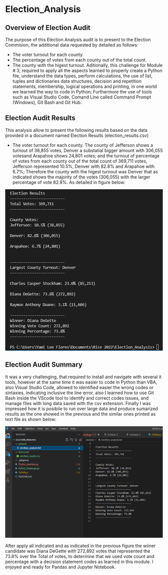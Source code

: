 # Election_Analysis
##  Overview of Election Audit
The purpose of this Election Analysis audit is to present to the Election Commision, the additional data requested by detailed as follows:
  * The voter turnout for each county.
  * The percentage of votes from each county out of the total count.
  * The county with the higest turnout.
Aditionally, this challenge for Module # 3, required to apply all the aspects learned to properly create a Python file, understand the data types, perform calculations, the use of list, tuples and dictionaries data structures, decision and repetition statements, membership, logical operations and printing, in one world we learned the way to code in Python; 
Furthermore the use of tools such as Visual Studio Code, Comand Line called Command Prompt (Windows), Git Bash and Git Hub. 
##  Election Audit Results
This analysis allow to present the following results based on the data provided in a document named Election Results (election_results.csv)
  * The voter turnout for each county.
  The county of Jefferson shows a turnout of  38,855 votes, Denver a substatial bigger amount with 306,055 votesand Arapahoe shows 24,801 votes; and the turnout of percentage of votes from each county out of the total count of 369,711 votes,  Jefferson represented 10.5%, Denver with 82.8% and Arapahoe with 6.7%; Therefore the county with the higest turnout was Denver that as indicated shows the majority of the votes (306,055) with the larger percentage of vote 82.8%. As detailed in figure below:
  
![This is an image](https://github.com/JJF1962/Election_Analysis/blob/main/Capture%20Election%20Results%20final%20Deliverable%201%20Challenge%20Module%203.PNG)

## Election Audit Summary
It was a very challenging, that required to install and navigate with several it tools, however at the same time it was easier to code in Python than VBA, also Visual Studio Code, allowed to identified easier the wrong codes or sintaxies, indicating inclusive the line error, also I learned how to use Git Bash inside the VScode tool to identify and correct codes issues, and manage files with long data saved with the csv extension. Finally I was impressed how it is posibile to run over large data and produce sumarized results as the one showed in the previous and the similar ones printed as text file as shown below:

![This is an image](https://github.com/JJF1962/Election_Analysis/blob/main/Capture.Election%20Analysis%20results%20in%20text%20file%20PNG.PNG)

After apply all indicated and as indicated in the previous figure the wiiner candidate was Diana DeGette with 272,892 votes that represented the 73.8% over the Total of votes, to determine that we used vote count and percentage with a decision statement codes as learned in this module.
I enjoyed and ready for Pandas and Jupyter Notebook.
